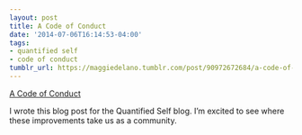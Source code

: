 ```yaml
---
layout: post
title: A Code of Conduct
date: '2014-07-06T16:14:53-04:00'
tags:
- quantified self
- code of conduct
tumblr_url: https://maggiedelano.tumblr.com/post/90972672684/a-code-of-conduct
---
```

[A Code of Conduct](http://quantifiedself.com/2014/06/code-conduct/)  

I wrote this blog post for the Quantified Self blog. I’m excited to see where these improvements take us as a community.

